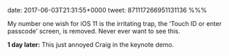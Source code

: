 date: 2017-06-03T21:31:55+0000
tweet: 871117266951131136
%%%

My number one wish for iOS 11 is the irritating trap, the ‘Touch ID or enter passcode’ screen, is removed. Never ever want to see this.

**1 day later:** This just annoyed Craig in the keynote demo.

